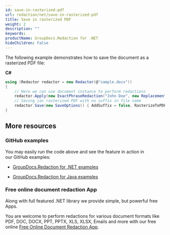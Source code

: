 ```yaml
---
id: save-in-rasterized-pdf
url: redaction/net/save-in-rasterized-pdf
title: Save in rasterized PDF
weight: 2
description: ""
keywords: 
productName: GroupDocs.Redaction for .NET
hideChildren: False
---
```

The following example demonstrates how to save the document as a rasterized PDF file:

**C#**

```csharp
using (Redactor redactor = new Redactor(@"sample.docx"))
{
    // Here we can use document instance to perform redactions
    redactor.Apply(new ExactPhraseRedaction("John Doe", new ReplacementOptions("[personal]")));
    // Saving ias rasterized PDF with no suffix in file name
    redactor.Save(new SaveOptions() { AddSuffix = false, RasterizeToPDF = true });
}

```

## More resources

### GitHub examples

You may easily run the code above and see the feature in action in our GitHub examples:

*   [GroupDocs.Redaction for .NET examples](https://github.com/groupdocs-redaction/GroupDocs.Redaction-for-.NET)
    
*   [GroupDocs.Redaction for Java examples](https://github.com/groupdocs-redaction/GroupDocs.Redaction-for-Java)
    

### Free online document redaction App

Along with full featured .NET library we provide simple, but powerful free Apps.

You are welcome to perform redactions for various document formats like PDF, DOC, DOCX, PPT, PPTX, XLS, XLSX, Emails and more with our free online [Free Online Document Redaction App](https://products.groupdocs.app/redaction).
